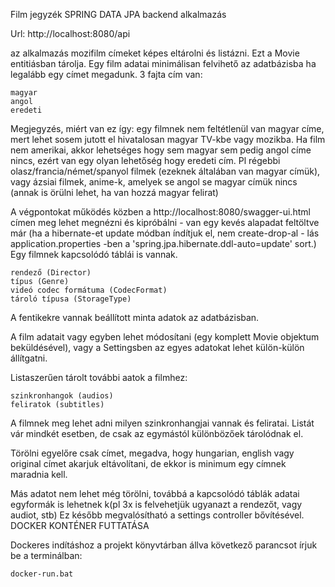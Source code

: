 Film jegyzék SPRING DATA JPA backend alkalmazás

Url: http://localhost:8080/api

az alkalmazás mozifilm címeket képes eltárolni és listázni. Ezt a Movie entitiásban tárolja. Egy film adatai minimálisan felvihető az adatbázisba ha legalább egy címet megadunk. 3 fajta cím van:

    magyar
    angol
    eredeti

Megjegyzés, miért van ez így: egy filmnek nem feltétlenül van magyar címe, mert lehet sosem jutott el hivatalosan magyar TV-kbe vagy mozikba. Ha film nem amerikai, akkor lehetséges hogy sem magyar sem pedig angol címe nincs, ezért van egy olyan lehetőség hogy eredeti cím. Pl régebbi olasz/francia/német/spanyol filmek (ezeknek általában van magyar címük), vagy ázsiai filmek, anime-k, amelyek se angol se magyar címük nincs (annak is örülni lehet, ha van hozzá magyar felirat)

A végpontokat működés közben a http://localhost:8080/swagger-ui.html címen meg lehet megnézni és kipróbálni - van egy kevés alapadat feltöltve már (ha a hibernate-et update módban índítjuk el, nem create-drop-al - lás application.properties -ben a 'spring.jpa.hibernate.ddl-auto=update' sort.) Egy filmnek kapcsolódó táblái is vannak.

    rendező (Director)
    típus (Genre)
    videó codec formátuma (CodecFormat)
    tároló típusa (StorageType)

A fentikekre vannak beállított minta adatok az adatbázisban.

A film adatait vagy egyben lehet módosítani (egy komplett Movie objektum beküldésével), vagy a Settingsben az egyes adatokat lehet külön-külön állítgatni.

Listaszerűen tárolt további aatok a filmhez:

    szinkronhangok (audios)
    feliratok (subtitles)

A filmnek meg lehet adni milyen szinkronhangjai vannak és feliratai. Listát vár mindkét esetben, de csak az egymástól különbözőek tárolódnak el.

Törölni egyelőre csak címet, megadva, hogy hungarian, english vagy original címet akarjuk eltávolítani, de ekkor is minimum egy címnek maradnia kell.

Más adatot nem lehet még törölni, továbbá a kapcsolódó táblák adatai egyformák is lehetnek k(pl 3x is felvehetjük ugyanazt a rendezőt, vagy audiot, stb) Ez később megvalósítható a settings controller bővítésével.
DOCKER KONTÉNER FUTTATÁSA

Dockeres indításhoz a projekt könyvtárban állva következő parancsot írjuk be a terminálban:

    docker-run.bat
